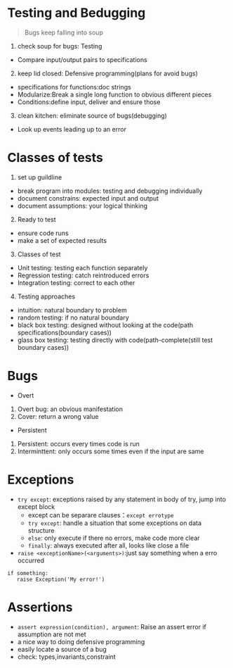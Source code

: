 # Testing and Bedugging
> Bugs keep falling into soup
1. check soup for bugs: Testing
  * Compare input/output pairs to specifications
2. keep lid closed: Defensive programming(plans for avoid bugs)
  * specifications for functions:doc strings
  * Modularize:Break a single long function to obvious different pieces
  * Conditions:define input, deliver and ensure those  
3. clean kitchen: eliminate source of bugs(debugging)
  * Look up events leading up to an error
  
# Classes of tests
1. set up guildline
  * break program into modules: testing and debugging individually
  * document constrains: expected input and output
  * document assumptions: your logical thinking
2. Ready to test
  * ensure code runs
  * make a set of expected results
3. Classes of test
  * Unit testing: testing each function separately
  * Regression testing: catch reintroduced errors
  * Integration testing: correct to each other
4. Testing approaches
  * intuition: natural boundary to problem
  * random testing: if no natural boundary
  * black box testing: designed without looking at the code(path specifications(boundary cases))
  * glass box testing: testing directly with code(path-complete(still test boundary cases))
# Bugs
* Overt
1. Overt bug: an obvious manifestation
2. Cover: return a wrong value
* Persistent
1. Persistent: occurs every times code is run
2. Interminttent: only occurs some times even if the input are same

# Exceptions
* `try except`: exceptions raised by any statement in body of try, jump into except block
  * except can be separare clauses：`except errotype`
  * `try except`: handle a situation that some exceptions on data structure
  * `else`: only execute if there no errors, make code more clear
  *  `finally`: always executed after all, looks like close a file
* `raise <exceptionName>(<arguments>)`:just say something when a erro occurred 
 ```
 if something:
    raise Exception('My error!')
 ```
# Assertions
* `assert expression(condition), argument`: Raise an assert error if assumption are not met
* a nice way to doing defensive programming
* easily locate a source of a bug
* check: types,invariants,constraint


